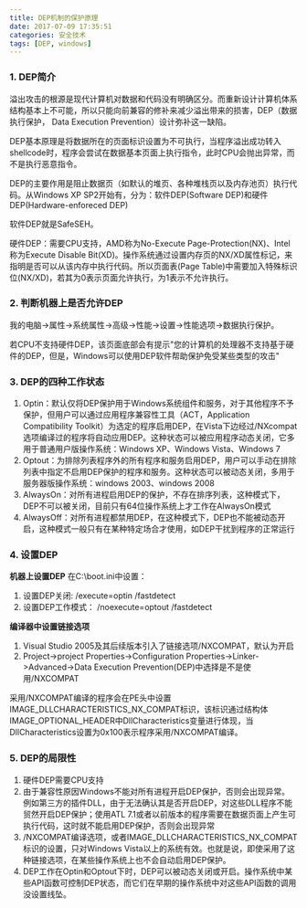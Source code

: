```yaml
---
title: DEP机制的保护原理
date: 2017-07-09 17:35:51
categories: 安全技术
tags: [DEP, windows]
---
```


### 1. DEP简介

溢出攻击的根源是现代计算机对数据和代码没有明确区分。而重新设计计算机体系结构基本上不可能，所以只能向前兼容的修补来减少溢出带来的损害，DEP（数据执行保护， Data Execution Prevention）设计弥补这一缺陷。

DEP基本原理是将数据所在的页面标识设置为不可执行，当程序溢出成功转入shellcode时，程序会尝试在数据基本页面上执行指令，此时CPU会抛出异常，而不是执行恶意指令。

DEP的主要作用是阻止数据页（如默认的堆页、各种堆栈页以及内存池页）执行代码。从Windows XP SP2开始有，分为：软件DEP(Software DEP)和硬件DEP(Hardware-enforeced DEP)

软件DEP就是SafeSEH。

硬件DEP：需要CPU支持，AMD称为No-Execute Page-Protection(NX)、Intel称为Execute Disable Bit(XD)。操作系统通过设置内存页的NX/XD属性标记，来指明是否可以从该内存中执行代码。所以页面表(Page Table)中需要加入特殊标识位(NX/XD)，若其为0表示页面允许执行，为1表示不允许执行。

### 2. 判断机器上是否允许DEP

我的电脑->属性->系统属性->高级->性能->设置->性能选项->数据执行保护。

若CPU不支持硬件DEP，该页面底部会有提示"您的计算机的处理器不支持基于硬件的DEP，但是，Windows可以使用DEP软件帮助保护免受某些类型的攻击"

### 3. DEP的四种工作状态

1. Optin：默认仅将DEP保护用于Windows系统组件和服务，对于其他程序不予保护，但用户可以通过应用程序兼容性工具（ACT，Application Compatibility Toolkit）为选定的程序启用DEP，在Vista下边经过/NXcompat选项编译过的程序将自动应用DEP。这种状态可以被应用程序动态关闭，它多用于普通用户版操作系统：Windows XP、Windows Vista、Windows 7
2. Optout：为排除列表程序外的所有程序和服务启用DEP，用户可以手动在排除列表中指定不启用DEP保护的程序和服务。这种状态可以被动态关闭，多用于服务器版操作系统：windows 2003、windows 2008
3. AlwaysOn：对所有进程启用DEP的保护，不存在排序列表，这种模式下，DEP不可以被关闭，目前只有64位操作系统上才工作在AlwaysOn模式
4. AlwaysOff：对所有进程都禁用DEP，在这种模式下，DEP也不能被动态开启，这种模式一般只有在某种特定场合才使用，如DEP干扰到程序的正常运行

### 4. 设置DEP

<b>机器上设置DEP</b>
在C:\boot.ini中设置：
1. 设置DEP关闭: /execute=optin /fastdetect
2. 设置DEP工作模式： /noexecute=optout /fastdetect

<b>编译器中设置链接选项</b>
1. Visual Studio 2005及其后续版本引入了链接选项/NXCOMPAT，默认为开启
2. Project->project Properties->Configuration Properties->Linker->Advanced->Data Execution Prevention(DEP)中选择是不是使用/NXCOMPAT

采用/NXCOMPAT编译的程序会在PE头中设置IMAGE_DLLCHARACTERISTICS_NX_COMPAT标识，该标识通过结构体IMAGE_OPTIONAL_HEADER中DllCharacteristics变量进行体现，当DllCharacteristics设置为0x100表示程序采用/NXCOMPAT编译。

### 5. DEP的局限性

1. 硬件DEP需要CPU支持
2. 由于兼容性原因Windows不能对所有进程开启DEP保护，否则会出现异常。例如第三方的插件DLL，由于无法确认其是否开启DEP，对这些DLL程序不能贸然开启DEP保护；使用ATL 7.1或者以前版本的程序需要在数据页面上产生可执行代码，这时就不能启用DEP保护，否则会出现异常
3. /NXCOMPAT编译选项，或者IMAGE_DLLCHARACTERISTICS_NX_COMPAT标识的设置，只对Windows Vista以上的系统有效。也就是说，即使采用了这种链接选项，在某些操作系统上也不会自动启用DEP保护。
4. DEP工作在Optin和Optout下时，DEP可以被动态关闭或开启。操作系统中某些API函数可控制DEP状态，而它们在早期的操作系统中对这些API函数的调用没设置线坠。